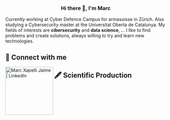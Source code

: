 
<h3 align="center">Hi there 👋, I'm Marc</h3>

Currently working at Cyber Defence Campus for armasuisse in Zürich. Also studying a Cybersecurity master at the Universitat Oberta de Catalunya. My fields of interests are **cibersecurity** and **data science**, ... I like to find problems and create solutions, always willing to try and learn new technologies.

<h2>💬 Connect with me</h2>

<a href="https://www.linkedin.com/in/marcxapelli/"><img align="left" src="https://media.licdn.com/dms/image/D4D03AQHnFusqVjC8KQ/profile-displayphoto-shrink_400_400/0/1665779752330?e=1698883200&v=beta&t=IoPuxUkA9h9mEsI5vl_d3C1FNVGU8aifQwOnesi_x9g" alt="Marc Xapelli Jaime | LinkedIn" width="150px"/></a>



<h2>🖋 Scientific Production</h2>
<!---
<h3>📄 Papers</h3>


<h3>🖥 Software</h3>


<h3>👨🏽‍💼 Congresses</h3>


<h3>📊 Posters</h3>

-->



